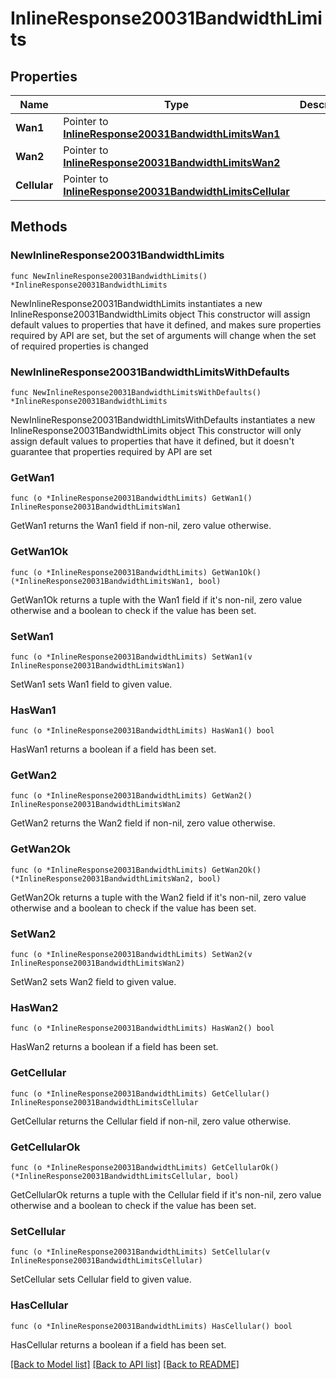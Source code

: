 # InlineResponse20031BandwidthLimits

## Properties

Name | Type | Description | Notes
------------ | ------------- | ------------- | -------------
**Wan1** | Pointer to [**InlineResponse20031BandwidthLimitsWan1**](InlineResponse20031BandwidthLimitsWan1.md) |  | [optional] 
**Wan2** | Pointer to [**InlineResponse20031BandwidthLimitsWan2**](InlineResponse20031BandwidthLimitsWan2.md) |  | [optional] 
**Cellular** | Pointer to [**InlineResponse20031BandwidthLimitsCellular**](InlineResponse20031BandwidthLimitsCellular.md) |  | [optional] 

## Methods

### NewInlineResponse20031BandwidthLimits

`func NewInlineResponse20031BandwidthLimits() *InlineResponse20031BandwidthLimits`

NewInlineResponse20031BandwidthLimits instantiates a new InlineResponse20031BandwidthLimits object
This constructor will assign default values to properties that have it defined,
and makes sure properties required by API are set, but the set of arguments
will change when the set of required properties is changed

### NewInlineResponse20031BandwidthLimitsWithDefaults

`func NewInlineResponse20031BandwidthLimitsWithDefaults() *InlineResponse20031BandwidthLimits`

NewInlineResponse20031BandwidthLimitsWithDefaults instantiates a new InlineResponse20031BandwidthLimits object
This constructor will only assign default values to properties that have it defined,
but it doesn't guarantee that properties required by API are set

### GetWan1

`func (o *InlineResponse20031BandwidthLimits) GetWan1() InlineResponse20031BandwidthLimitsWan1`

GetWan1 returns the Wan1 field if non-nil, zero value otherwise.

### GetWan1Ok

`func (o *InlineResponse20031BandwidthLimits) GetWan1Ok() (*InlineResponse20031BandwidthLimitsWan1, bool)`

GetWan1Ok returns a tuple with the Wan1 field if it's non-nil, zero value otherwise
and a boolean to check if the value has been set.

### SetWan1

`func (o *InlineResponse20031BandwidthLimits) SetWan1(v InlineResponse20031BandwidthLimitsWan1)`

SetWan1 sets Wan1 field to given value.

### HasWan1

`func (o *InlineResponse20031BandwidthLimits) HasWan1() bool`

HasWan1 returns a boolean if a field has been set.

### GetWan2

`func (o *InlineResponse20031BandwidthLimits) GetWan2() InlineResponse20031BandwidthLimitsWan2`

GetWan2 returns the Wan2 field if non-nil, zero value otherwise.

### GetWan2Ok

`func (o *InlineResponse20031BandwidthLimits) GetWan2Ok() (*InlineResponse20031BandwidthLimitsWan2, bool)`

GetWan2Ok returns a tuple with the Wan2 field if it's non-nil, zero value otherwise
and a boolean to check if the value has been set.

### SetWan2

`func (o *InlineResponse20031BandwidthLimits) SetWan2(v InlineResponse20031BandwidthLimitsWan2)`

SetWan2 sets Wan2 field to given value.

### HasWan2

`func (o *InlineResponse20031BandwidthLimits) HasWan2() bool`

HasWan2 returns a boolean if a field has been set.

### GetCellular

`func (o *InlineResponse20031BandwidthLimits) GetCellular() InlineResponse20031BandwidthLimitsCellular`

GetCellular returns the Cellular field if non-nil, zero value otherwise.

### GetCellularOk

`func (o *InlineResponse20031BandwidthLimits) GetCellularOk() (*InlineResponse20031BandwidthLimitsCellular, bool)`

GetCellularOk returns a tuple with the Cellular field if it's non-nil, zero value otherwise
and a boolean to check if the value has been set.

### SetCellular

`func (o *InlineResponse20031BandwidthLimits) SetCellular(v InlineResponse20031BandwidthLimitsCellular)`

SetCellular sets Cellular field to given value.

### HasCellular

`func (o *InlineResponse20031BandwidthLimits) HasCellular() bool`

HasCellular returns a boolean if a field has been set.


[[Back to Model list]](../README.md#documentation-for-models) [[Back to API list]](../README.md#documentation-for-api-endpoints) [[Back to README]](../README.md)


